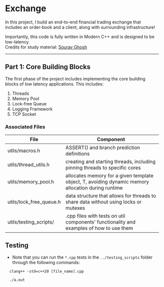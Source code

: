 # Exchange
In this project, I build an end-to-end financial trading exchange that includes an order-book and a client, along with surrounding infrastructure!

Importantly, this code is fully written in Modern C++ and is designed to be low-latency. <br />
Credits for study material: [Sourav Ghosh](https://www.packtpub.com/product/building-low-latency-applications-with-c/9781837639359)

-----

Part 1: Core Building Blocks
------
The first phase of the project includes implementing the core building blocks of low latency applications.
This includes:
1. Threads
2. Memory Pool
3. Lock-free Queue
4. Logging Framework
5. TCP Socket

### Associated Files

| File                       | Component                                                                                         |
|----------------------------|---------------------------------------------------------------------------------------------------|
| utils/macros.h             | ASSERT() and branch prediction definitions                                                        |
| utils/thread_utils.h       | creating and starting threads, including pinning threads to specific cores                        |
| utils/memory_pool.h        | allocates memory for a given template object, T, avoiding dynamic memory allocation during runtime|
| utils/lock_free_queue.h    | data structure that allows for threads to share data without using locks or mutexes               |
| utils/testing_scripts/     | .cpp files with tests on util components' functionality and examples of how to use them           |

Testing
-------
* Note that you can run the ``*.cpp`` tests in the ``../testing_scripts`` folder through the following commands:

```
  clang++ -std=c++20 [file_name].cpp
```
```
  ./a.out
```

